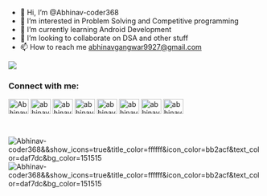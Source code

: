 - 👋 Hi, I’m @Abhinav-coder368
- 👀 I’m interested in Problem Solving and Competitive programming
- 🌱 I’m currently learning Android Development
- 💞️ I’m looking to collaborate on DSA and other stuff
- 📫 How to reach me abhinavgangwar9927@gmail.com

<img  src= "https://github-readme-stats.vercel.app/api?username=Abhinav-coder368&&show_icons=true&title_color=ffffff&icon_color=bb2acf&text_color=daf7dc&bg_color=151515">

<!---
Abhinav-coder368/Abhinav-coder368 is a ✨ special ✨ repository because its `README.md` (this file) appears on your GitHub profile.
You can click the Preview link to take a look at your changes.
--->
<br>

<h3 align="left">Connect with me:</h3>
<p align="left">
<a href="https://twitter.com/AbhinavGangwa16" target="blank"><img align="center" src="https://raw.githubusercontent.com/rahuldkjain/github-profile-readme-generator/master/src/images/icons/Social/twitter.svg" alt="AbhinavGangwa16" height="30" width="40" /></a>
<a href="https://linkedin.com/in/abhinav-coder368" target="blank"><img align="center" src="https://raw.githubusercontent.com/rahuldkjain/github-profile-readme-generator/master/src/images/icons/Social/linked-in-alt.svg" alt="abhinav-coder368" height="30" width="40" /></a>
<a href="https://instagram.com/abhinav_gangwar56" target="blank"><img align="center" src="https://raw.githubusercontent.com/rahuldkjain/github-profile-readme-generator/master/src/images/icons/Social/instagram.svg" alt="abhinav_gangwar56" height="30" width="40" /></a>
<a href="https://www.codechef.com/users/abhinav_1729" target="blank"><img align="center" src="https://cdn.jsdelivr.net/npm/simple-icons@3.1.0/icons/codechef.svg" alt="abhinav_1729" height="30" width="40" /></a>
<a href="https://www.hackerrank.com/abhinavgangwar91" target="blank"><img align="center" src="https://raw.githubusercontent.com/rahuldkjain/github-profile-readme-generator/master/src/images/icons/Social/hackerrank.svg" alt="abhinavgangwar91" height="30" width="40" /></a>
<a href="https://codeforces.com/profile/abhinav_1729" target="blank"><img align="center" src="https://raw.githubusercontent.com/rahuldkjain/github-profile-readme-generator/master/src/images/icons/Social/codeforces.svg" alt="abhinav_1729" height="30" width="40" /></a>
<a href="https://www.leetcode.com/abhinavgangwar9927" target="blank"><img align="center" src="https://raw.githubusercontent.com/rahuldkjain/github-profile-readme-generator/master/src/images/icons/Social/leet-code.svg" alt="abhinavgangwar9927" height="30" width="40" /></a>
<a href="https://auth.geeksforgeeks.org/user/abhinavgangwar9927" target="blank"><img align="center" src="https://raw.githubusercontent.com/rahuldkjain/github-profile-readme-generator/master/src/images/icons/Social/geeks-for-geeks.svg" alt="abhinavgangwar9927" height="30" width="40" /></a>
</p>
<br>
<p><img align="left" src="https://github-readme-stats.vercel.app/api/top-langs?username=Abhinav-coder368&show_icons=true&locale=en&layout=compact" alt="Abhinav-coder368&&show_icons=true&title_color=ffffff&icon_color=bb2acf&text_color=daf7dc&bg_color=151515"" /></p>
<br>

<p><img align="center" src="https://github-readme-streak-stats.herokuapp.com/?user=Abhinav-coder368&" alt="Abhinav-coder368&&show_icons=true&title_color=ffffff&icon_color=bb2acf&text_color=daf7dc&bg_color=151515"" /></p>
